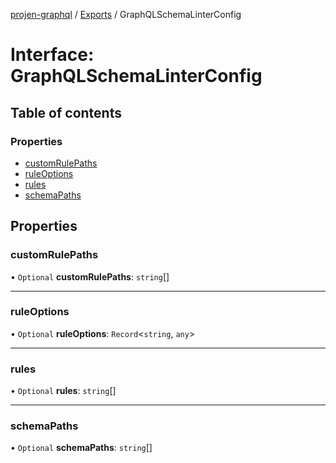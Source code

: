 [projen-graphql](../README.md) / [Exports](../modules.md) / GraphQLSchemaLinterConfig

# Interface: GraphQLSchemaLinterConfig

## Table of contents

### Properties

- [customRulePaths](GraphQLSchemaLinterConfig.md#customrulepaths)
- [ruleOptions](GraphQLSchemaLinterConfig.md#ruleoptions)
- [rules](GraphQLSchemaLinterConfig.md#rules)
- [schemaPaths](GraphQLSchemaLinterConfig.md#schemapaths)

## Properties

### customRulePaths

• `Optional` **customRulePaths**: `string`[]

___

### ruleOptions

• `Optional` **ruleOptions**: `Record`\<`string`, `any`\>

___

### rules

• `Optional` **rules**: `string`[]

___

### schemaPaths

• `Optional` **schemaPaths**: `string`[]

